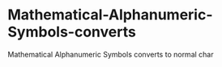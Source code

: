 # Mathematical-Alphanumeric-Symbols-converts
Mathematical Alphanumeric Symbols converts to normal char
